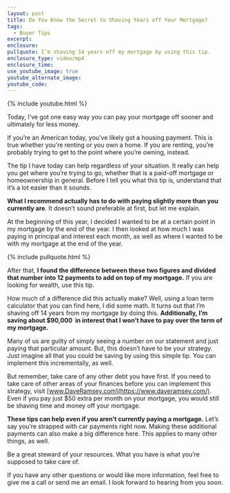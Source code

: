 ```yaml
---
layout: post
title: Do You Know the Secret to Shaving Years off Your Mortgage?
tags:
  - Buyer Tips
excerpt:
enclosure:
pullquote: I’m shaving 14 years off my mortgage by using this tip.
enclosure_type: video/mp4
enclosure_time:
use_youtube_image: true
youtube_alternate_image:
youtube_code:
---
```



{% include youtube.html %}

Today, I’ve got one easy way you can pay your mortgage off sooner and ultimately for less money.

If you’re an American today, you’ve likely got a housing payment. This is true whether you’re renting or you own a home. If you are renting, you’re probably trying to get to the point where you’re owning, instead.

The tip I have today can help regardless of your situation. It really can help you get where you’re trying to go, whether that is a paid-off mortgage or homeownership in general. Before I tell you what this tip is, understand that it’s a lot easier than it sounds.

**What I recommend actually has to do with paying slightly more than you currently are**. It doesn’t sound preferable at first, but let me explain.

At the beginning of this year, I decided I wanted to be at a certain point in my mortgage by the end of the year. I then looked at how much I was paying in principal and interest each month, as well as where I wanted to be with my mortgage at the end of the year.

{% include pullquote.html %}

After that, **I found the difference between these two figures and divided that number into 12 payments to add on top of my mortgage.** If you are looking for wealth, use this tip.

How much of a difference did this actually make? Well, using a loan term calculator that you can find here, I did some math. It turns out that I’m shaving off 14 years from my mortgage by doing this. **Additionally, I’m saving about $90,000 &nbsp;in interest that I won’t have to pay over the term of my mortgage.**

Many of us are guilty of simply seeing a number on our statement and just paying that particular amount. But, this doesn’t have to be your strategy. Just imagine all that you could be saving by using this simple tip. You can implement this incrementally, as well.

But remember, take care of any other debt you have first. If you need to take care of other areas of your finances before you can implement this strategy, visit [www.DaveRamsey.com](https://www.daveramsey.com/). Even if you pay just $50 extra per month on your mortgage, you would still be shaving time and money off your mortgage.

**These tips can help even if you aren’t currently paying a mortgage.** Let’s say you’re strapped with car payments right now. Making these additional payments can also make a big difference here. This applies to many other things, as well.

Be a great steward of your resources. What you have is what you’re supposed to take care of.

If you have any other questions or would like more information, feel free to give me a call or send me an email. I look forward to hearing from you soon.